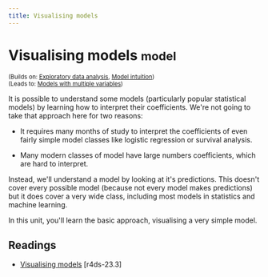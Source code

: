```yaml
---
title: Visualising models
---
```


<!-- Generated automatically from model-vis.yml. Do not edit by hand -->

# Visualising models <small class='model'>model</small>
<small>(Builds on: [Exploratory data analysis](eda.md), [Model intuition](model-basics.md))</small>  
<small>(Leads to: [Models with multiple variables](model-multivariate.md))</small>

It is possible to understand some models (particularly popular statistical
models) by learning how to interpret their coefficients. We're not going
to take that approach here for two reasons:

* It requires many months of study to interpret the coefficients of even
  fairly simple model classes like logistic regression or survival analysis.

* Many modern classes of model have large numbers coefficients,
  which are hard to interpret.

Instead, we'll understand a model by looking at it's predictions. This
doesn't cover every possible model (because not every model makes predictions)
but it does cover a very wide class, including most models in statistics
and machine learning.

In this unit, you'll learn the basic approach, visualising a very simple
model.

## Readings

  * [Visualising models](http://r4ds.had.co.nz/model-basics.html#visualising-models) [r4ds-23.3]



